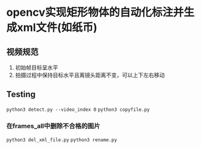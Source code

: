 # opencv实现矩形物体的自动化标注并生成xml文件(如纸币)
## 视频规范
1. 初始帧目标呈水平
2. 拍摄过程中保持目标水平且离镜头距离不变，可以上下左右移动
## Testing
`python3 detect.py --video_index 0`
`python3 copyfile.py`
### 在frames_all中删除不合格的图片
`python3 del_xml_file.py`
`python3 rename.py`
